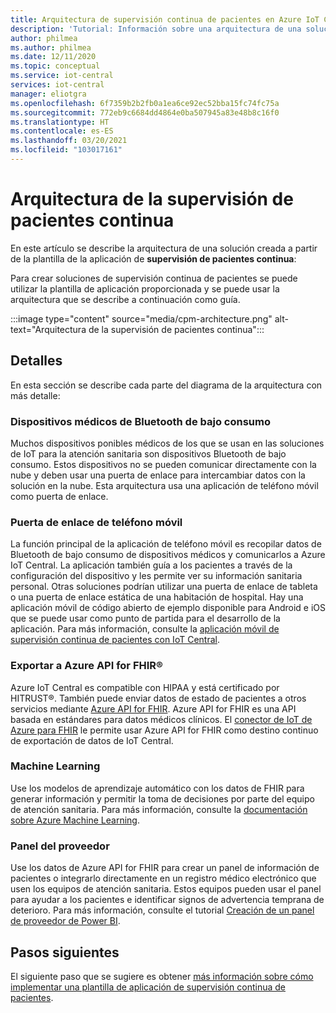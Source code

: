```yaml
---
title: Arquitectura de supervisión continua de pacientes en Azure IoT Central | Microsoft Docs
description: 'Tutorial: Información sobre una arquitectura de una solución de supervisión continua de pacientes.'
author: philmea
ms.author: philmea
ms.date: 12/11/2020
ms.topic: conceptual
ms.service: iot-central
services: iot-central
manager: eliotgra
ms.openlocfilehash: 6f7359b2b2fb0a1ea6ce92ec52bba15fc74fc75a
ms.sourcegitcommit: 772eb9c6684dd4864e0ba507945a83e48b8c16f0
ms.translationtype: HT
ms.contentlocale: es-ES
ms.lasthandoff: 03/20/2021
ms.locfileid: "103017161"
---
```

# <a name="continuous-patient-monitoring-architecture"></a>Arquitectura de la supervisión de pacientes continua

En este artículo se describe la arquitectura de una solución creada a partir de la plantilla de la aplicación de **supervisión de pacientes continua**:

Para crear soluciones de supervisión continua de pacientes se puede utilizar la plantilla de aplicación proporcionada y se puede usar la arquitectura que se describe a continuación como guía.

:::image type="content" source="media/cpm-architecture.png" alt-text="Arquitectura de la supervisión de pacientes continua":::

## <a name="details"></a>Detalles

En esta sección se describe cada parte del diagrama de la arquitectura con más detalle:

### <a name="bluetooth-low-energy-ble-medical-devices"></a>Dispositivos médicos de Bluetooth de bajo consumo

Muchos dispositivos ponibles médicos de los que se usan en las soluciones de IoT para la atención sanitaria son dispositivos Bluetooth de bajo consumo. Estos dispositivos no se pueden comunicar directamente con la nube y deben usar una puerta de enlace para intercambiar datos con la solución en la nube. Esta arquitectura usa una aplicación de teléfono móvil como puerta de enlace.

### <a name="mobile-phone-gateway"></a>Puerta de enlace de teléfono móvil

La función principal de la aplicación de teléfono móvil es recopilar datos de Bluetooth de bajo consumo de dispositivos médicos y comunicarlos a Azure IoT Central. La aplicación también guía a los pacientes a través de la configuración del dispositivo y les permite ver su información sanitaria personal. Otras soluciones podrían utilizar una puerta de enlace de tableta o una puerta de enlace estática de una habitación de hospital. Hay una aplicación móvil de código abierto de ejemplo disponible para Android e iOS que se puede usar como punto de partida para el desarrollo de la aplicación. Para más información, consulte la [aplicación móvil de supervisión continua de pacientes con IoT Central](/samples/iot-for-all/iotc-cpm-sample/iotc-cpm-sample/).

### <a name="export-to-azure-api-for-fhirreg"></a>Exportar a Azure API for FHIR&reg;

Azure IoT Central es compatible con HIPAA y está certificado por HITRUST&reg;. También puede enviar datos de estado de pacientes a otros servicios mediante [Azure API for FHIR](../../healthcare-apis/fhir/overview.md). Azure API for FHIR es una API basada en estándares para datos médicos clínicos. El [conector de IoT de Azure para FHIR](../../healthcare-apis/fhir/iot-fhir-portal-quickstart.md) le permite usar Azure API for FHIR como destino continuo de exportación de datos de IoT Central.

### <a name="machine-learning"></a>Machine Learning

Use los modelos de aprendizaje automático con los datos de FHIR para generar información y permitir la toma de decisiones por parte del equipo de atención sanitaria. Para más información, consulte la [documentación sobre Azure Machine Learning](../../machine-learning/index.yml).

### <a name="provider-dashboard"></a>Panel del proveedor

Use los datos de Azure API for FHIR para crear un panel de información de pacientes o integrarlo directamente en un registro médico electrónico que usen los equipos de atención sanitaria. Estos equipos pueden usar el panel para ayudar a los pacientes e identificar signos de advertencia temprana de deterioro. Para más información, consulte el tutorial [Creación de un panel de proveedor de Power BI](tutorial-health-data-triage.md).

## <a name="next-steps"></a>Pasos siguientes

El siguiente paso que se sugiere es obtener [más información sobre cómo implementar una plantilla de aplicación de supervisión continua de pacientes](tutorial-continuous-patient-monitoring.md).